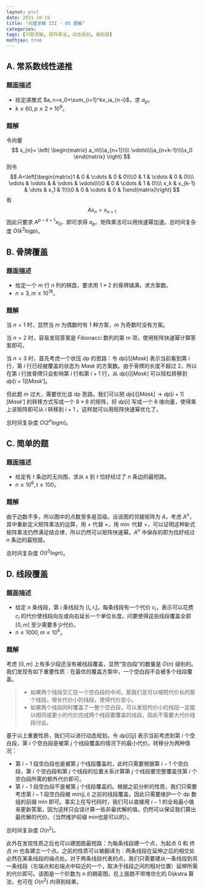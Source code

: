 ```yaml
---
layout: post
date: 2021-10-19
title: "问题求解 III - 05 题解"
categories:
tags: [问题求解, 矩阵乘法, 动态规划, 最短路]
mathjax: true
---
```


## A. 常系数线性递推

### 题面描述

* 给定递推式 $a_n=x_0+\sum_{i=1}^kx_ia_{n-i}$，求 $a_p$。
* $k\leq 60,p\leq 2\times 10^9$。

<!-- more -->

### 题解

令向量
$$
x_{n}=
\left(
\begin{matrix}
a_n\\\\a_{n+1}\\\\ \vdots\\\\a_{n+k-1}\\\\x_0
\end{matrix}
\right)
$$
则令
$$
A=\left[\begin{matrix}1 & 0 & \cdots & 0 & 0\\\\0 & 1 & \cdots & 0 & 0\\\\
\vdots & \vdots & & \vdots & \vdots\\\\0 & 0 & \cdots & 1 & 0\\\\
x_k & x_{k-1} & \dots & x_1 & 1\\\\0 & 0 & \cdots & 0 & 1\end{matrix}\right]
$$
有
$$
Ax_n=x_{n+1}
$$
因此只要求 $A^{p-k+1}x_0$，即可求得 $a_p$。矩阵乘法可以用快速幂加速。总时间复杂度 $O(k^3logp)$。

## B. 骨牌覆盖

### 题面描述

* 给定一个 $m$ 行 $n$ 列的棋盘，要求用 $1\times 2$ 的骨牌铺满，求方案数。
* $n\leq 3,m\leq 10^{18}$。

### 题解

当 $n=1$ 时，显然当 $m$ 为偶数时有 1 种方案，$m$ 为奇数时没有方案。

当 $n=2$ 时，容易发现答案是 Fibonacci 数列的第 $m$ 项，使用矩阵快速幂计算答案即可。

当 $n=3$ 时，首先考虑一个状压 dp 的思路：令 $dp[i][Mask]$ 表示当前看到第 $i$ 行，第 $i$ 行已经被覆盖的状态为 $Mask$ 的方案数。由于骨牌的长度不超过 2，所以在第 $i$ 行放骨牌只会影响第 $i$ 行和第 $i+1$ 行，从 $dp[i][Mask]$ 可以轻松转移到 $dp[i+1][Mask']$。

但此题 $m$ 过大，需要优化该 dp 思路。我们可以把 $dp[i][Mask]\rightarrow dp[i+1][Mask']$ 的转移方式写成一个 $8\times 8$ 的矩阵，将 $dp[i]$ 写成一个 $8$ 维向量，使得乘上该矩阵即可从 $i$ 转移到 $i+1$ ，这样就可以用矩阵快速幂优化了。

总时间复杂度 $O(2^nlogm)$。

## C. 简单的题

### 题面描述

* 给定有 $t$ 条边的无向图，求从 $s$ 到 $t$ 恰好经过了 $n$ 条边的最短路。
* $n\leq 10^6,t\leq 100$。

### 题解

由于边数不多，所以图中的点数至多是百级。设该图的邻接矩阵为 $A$，考虑 $A^n$，其中重新定义矩阵乘法的运算，用 $+$ 代替 $\times$，用 $\min$ 代替 $+$，可以证明这种新式矩阵乘法仍然满足结合律，所以仍然可以矩阵快速幂。$A^n$ 中保存的即为恰好经过 $n$ 条边的最短路。

总时间复杂度 $O(t^3logn)$。

## D. 线段覆盖

### 题面描述

* 给定 $n$ 条线段，第 $i$ 条线段为 $[l_i,r_i]$。每条线段有一个代价 $c_i$，表示可以花费 $c_i$ 的代价使线段向左或向右延长一个单位长度。问要使得这些线段覆盖全部 $[0,m]$ 至少需要多少代价。
* $n\leq 1000,m\leq 10^6$。

### 题解

考虑 $[0,m]$ 上有多少段还没有被线段覆盖，显然“空白段”的数量是 $O(n)$ 级别的。我们发现有如下重要性质：在最优的覆盖方案中，一个空白段不会被多个线段覆盖。

> * 如果两个线段交汇在一个空白段的中间，那我们总可以缩短代价长的那个线段，增长代价小的线段，使得代价变小。
> * 如果两个线段同时覆盖了一整个空白段，可以发现代价小的线段一定能以相同或更小的代价完成两个线段要覆盖的线段，因此不需要大代价线段付出。

基于以上重要性质，我们可以进行动态规划。令 $dp[i][j]$ 表示当前考虑到第 $i$ 个空白段，第 $i$ 个空白段是被第 $j$ 个线段覆盖的情况下的最小代价。转移分为两种情况：

* 第 $i-1$ 段空白段也是被第 $j$ 个线段覆盖的，此时只需要根据第 $i-1$ 个空白段，第 $i$ 个空白段和第 $j$ 个线段的位置关系计算第 $j$ 个线段要完整覆盖住第 $i$ 个空白段所需的额外代价即可。
* 第 $i-1$ 段空白段不是被第 $j$ 个线段覆盖的。根据之前分析的性质，我们只需要考虑第 $i-1$ 段空白段被 $min(j,i)$ 之前的线段覆盖，因此只需要维护一个 dp 数组的前缀 min 即可。事实上在写代码时，我们可以直接用 $i-1$ 的全局最小值来更新答案，因为这样只会误计算一些非最优解的值，仍然可以保证我们算出最优解的代价。（当然维护前缀 min也是可以的）。

总时间复杂度 $O(n^2)$。

此外在发现性质之后也可以建图跑最短路：为每条线段建一个点，为起点 0 和 终点 $m$ 也各建立一个点。之前的性质可以被翻译为：两条线段在延伸之后的相交处必然在某条线段的端点处。对于两条线段代表的点，我们只需要建从一条线段到另一条线段（左端点和右端点中较近的一个，取决于线段之间的相对位置）延伸所需的代价即可。该图是一个阶数为 $n$ 的稠密图，在上面跑不带堆优化的 Dijkstra 算法，也可在 $O(n^2)$ 内得到结果。





